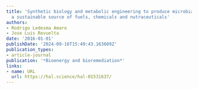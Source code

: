```yaml
---
title: 'Synthetic biology and metabolic engineering to produce microbial oils: towards
  a sustainable source of fuels, chemicals and nutraceuticals'
authors:
- Rodrigo Ledesma Amaro
- Jose Luis Revuelta
date: '2016-01-01'
publishDate: '2024-09-16T15:49:43.163609Z'
publication_types:
- article-journal
publication: '*Bioenergy and bioremediation*'
links:
- name: URL
  url: https://hal.science/hal-01531637/
---
```

